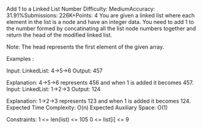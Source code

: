 Add 1 to a Linked List Number
Difficulty: MediumAccuracy: 31.91%Submissions: 226K+Points: 4
You are given a linked list where each element in the list is a node and have an integer data. You need to add 1 to the number formed by concatinating all the list node numbers together and return the head of the modified linked list. 

Note: The head represents the first element of the given array.

Examples :

Input: LinkedList: 4->5->6
Output: 457

Explanation: 4->5->6 represents 456 and when 1 is added it becomes 457. 
Input: LinkedList: 1->2->3
Output: 124
 
Explanation:  1->2->3 represents 123 and when 1 is added it becomes 124. 
Expected Time Complexity: O(n)
Expected Auxiliary Space: O(1)

Constraints:
1 <= len(list) <= 105
0 <= list[i] <= 9

